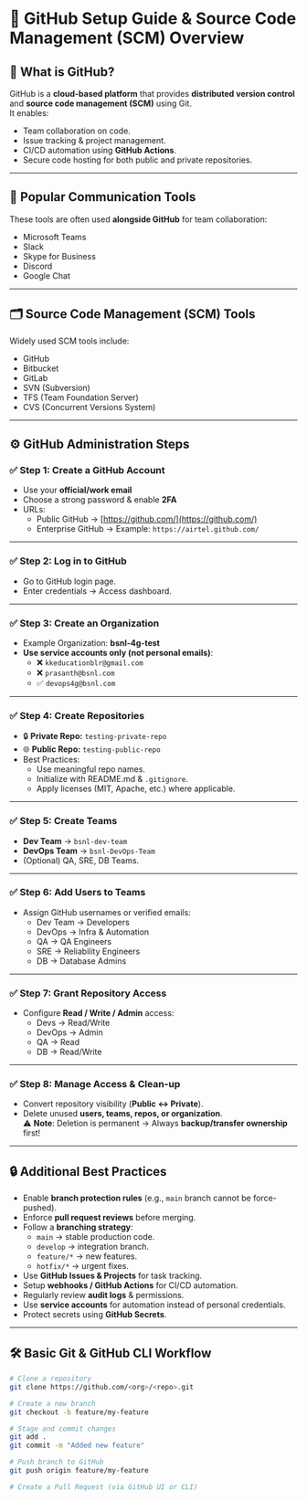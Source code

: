 # 🚀 GitHub Setup Guide & Source Code Management (SCM) Overview

## 📌 What is GitHub?
GitHub is a **cloud-based platform** that provides **distributed version control** and **source code management (SCM)** using Git.  
It enables:
- Team collaboration on code.
- Issue tracking & project management.
- CI/CD automation using **GitHub Actions**.
- Secure code hosting for both public and private repositories.

---

## 💬 Popular Communication Tools
These tools are often used **alongside GitHub** for team collaboration:
- Microsoft Teams  
- Slack  
- Skype for Business  
- Discord  
- Google Chat  

---

## 🗂️ Source Code Management (SCM) Tools
Widely used SCM tools include:
- GitHub  
- Bitbucket  
- GitLab  
- SVN (Subversion)  
- TFS (Team Foundation Server)  
- CVS (Concurrent Versions System)  

---

## ⚙️ GitHub Administration Steps

### ✅ Step 1: Create a GitHub Account
- Use your **official/work email**  
- Choose a strong password & enable **2FA**  
- URLs:  
  - Public GitHub → [https://github.com/](https://github.com/)  
  - Enterprise GitHub → Example: `https://airtel.github.com/`  

---

### ✅ Step 2: Log in to GitHub
- Go to GitHub login page.  
- Enter credentials → Access dashboard.  

---

### ✅ Step 3: Create an Organization
- Example Organization: **bsnl-4g-test**  
- **Use service accounts only (not personal emails)**:
  - ❌ `kkeducationblr@gmail.com`  
  - ❌ `prasanth@bsnl.com`  
  - ✅ `devops4g@bsnl.com`  

---

### ✅ Step 4: Create Repositories
- 🔒 **Private Repo:** `testing-private-repo`  
- 🌐 **Public Repo:** `testing-public-repo`  
- Best Practices:
  - Use meaningful repo names.
  - Initialize with README.md & `.gitignore`.
  - Apply licenses (MIT, Apache, etc.) where applicable.

---

### ✅ Step 5: Create Teams
- **Dev Team** → `bsnl-dev-team`  
- **DevOps Team** → `bsnl-DevOps-Team`  
- (Optional) QA, SRE, DB Teams.  

---

### ✅ Step 6: Add Users to Teams
- Assign GitHub usernames or verified emails:
  - Dev Team → Developers  
  - DevOps → Infra & Automation  
  - QA → QA Engineers  
  - SRE → Reliability Engineers  
  - DB → Database Admins  

---

### ✅ Step 7: Grant Repository Access
- Configure **Read / Write / Admin** access:
  - Devs → Read/Write  
  - DevOps → Admin  
  - QA → Read  
  - DB → Read/Write  

---

### ✅ Step 8: Manage Access & Clean-up
- Convert repository visibility (**Public ↔ Private**).  
- Delete unused **users, teams, repos, or organization**.  
⚠️ **Note**: Deletion is permanent → Always **backup/transfer ownership** first!  

---

## 🔒 Additional Best Practices
- Enable **branch protection rules** (e.g., `main` branch cannot be force-pushed).  
- Enforce **pull request reviews** before merging.  
- Follow a **branching strategy**:
  - `main` → stable production code.  
  - `develop` → integration branch.  
  - `feature/*` → new features.  
  - `hotfix/*` → urgent fixes.  
- Use **GitHub Issues & Projects** for task tracking.  
- Setup **webhooks / GitHub Actions** for CI/CD automation.  
- Regularly review **audit logs** & permissions.  
- Use **service accounts** for automation instead of personal credentials.  
- Protect secrets using **GitHub Secrets**.  

---

## 🛠️ Basic Git & GitHub CLI Workflow

```bash
# Clone a repository
git clone https://github.com/<org>/<repo>.git

# Create a new branch
git checkout -b feature/my-feature

# Stage and commit changes
git add .
git commit -m "Added new feature"

# Push branch to GitHub
git push origin feature/my-feature

# Create a Pull Request (via GitHub UI or CLI)
